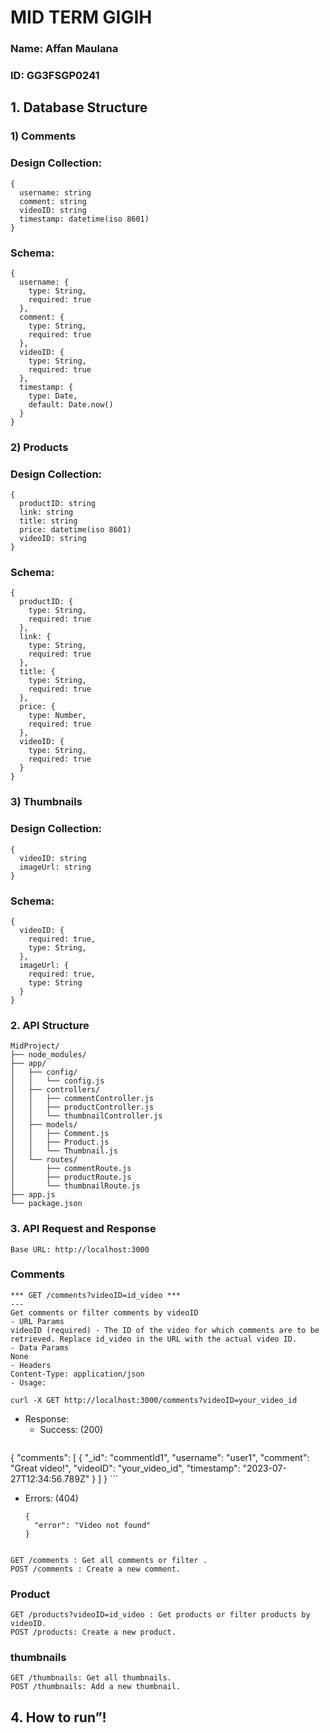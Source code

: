 # MID TERM GIGIH

### Name: Affan Maulana
### ID: GG3FSGP0241


## 1. Database Structure

### 1) Comments
### Design Collection:
```
{
  username: string
  comment: string
  videoID: string
  timestamp: datetime(iso 8601)
}
```
### Schema:
```
{
  username: {
    type: String,
    required: true
  },
  comment: {
    type: String,
    required: true
  },
  videoID: {
    type: String,
    required: true
  },
  timestamp: {
    type: Date,
    default: Date.now()
  }
}
```


### 2) Products
### Design Collection:
```
{
  productID: string
  link: string
  title: string
  price: datetime(iso 8601)
  videoID: string
}
```
### Schema:
```
{
  productID: {
    type: String,
    required: true
  },
  link: {
    type: String,
    required: true
  },
  title: {
    type: String,
    required: true
  },
  price: {
    type: Number,
    required: true
  },
  videoID: {
    type: String,
    required: true
  }
}
```

### 3) Thumbnails
### Design Collection:
```
{
  videoID: string
  imageUrl: string
}
```
### Schema:
```
{
  videoID: {
    required: true,
    type: String,
  },
  imageUrl: {
    required: true,
    type: String
  }
}
```

### 2. API Structure

```
MidProject/
├── node_modules/
├── app/
│   ├── config/
│   │   └── config.js
│   ├── controllers/
│   │   ├── commentController.js
│   │   ├── productController.js
│   │   └── thumbnailController.js
│   ├── models/
│   │   ├── Comment.js
│   │   ├── Product.js
│   │   └── Thumbnail.js
│   └── routes/
│       ├── commentRoute.js
│       ├── productRoute.js
│       └── thumbnailRoute.js
├── app.js
└── package.json

```

### 3. API Request and Response

``` Base URL: http://localhost:3000 ```

### Comments
```
*** GET /comments?videoID=id_video ***
---
Get comments or filter comments by videoID
- URL Params  
videoID (required) - The ID of the video for which comments are to be retrieved. Replace id_video in the URL with the actual video ID.
- Data Params  
None
- Headers
Content-Type: application/json
- Usage:
```
```
curl -X GET http://localhost:3000/comments?videoID=your_video_id
```
- Response:
  - Success: (200)
    ```
{
    "comments": [
        {
            "_id": "commentId1",
            "username": "user1",
            "comment": "Great video!",
            "videoID": "your_video_id",
            "timestamp": "2023-07-27T12:34:56.789Z"
        }
    ]
}
    ```
  - Errors: (404)
    ```
    {
      "error": "Video not found"
    }
    ```
```

GET /comments : Get all comments or filter .
POST /comments : Create a new comment.
```
### Product
```
GET /products?videoID=id_video : Get products or filter products by videoID.
POST /products: Create a new product.
```
### thumbnails
```
GET /thumbnails: Get all thumbnails.
POST /thumbnails: Add a new thumbnail.
```

## 4. How to run”!
